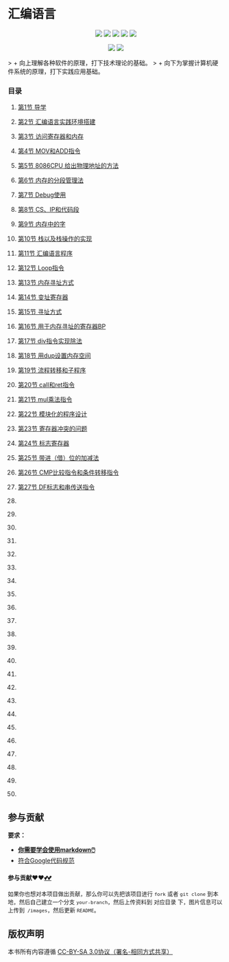 # 汇编语言

<p align='center'>
<a href="https://www.linkedin.cn/injobs/in/xiongxinwei-xiong-7606a0227" target="_blank"><img src="https://img.shields.io/badge/linkedin-xiongxinwei-yellowgreen?logo=linkedin"></a>
<a href="https://twitter.com/xxw3293172751" target="_blank"><img src="https://img.shields.io/badge/twitter-%40xxw3293172751-informational?logo=twitter"></a>
<a href="https://www.zhihu.com/people/3293172751" target="_blank"><img src="https://img.shields.io/badge/%E7%9F%A5%E4%B9%8E-%E9%93%BE%E5%AD%A6%E8%80%85%E7%A4%BE%E5%8C%BA-blue?logo=zhihu"></a>
<a href="https://s2.loli.net/2022/07/05/sQHuozItvWg1heA.jpg" target="_blank"><img src="https://img.shields.io/badge/%E5%BE%AE%E4%BF%A1-smile-brightgreen?logo=wechat"></a>
<a href="https://space.bilibili.com/14089380" target="_blank"><img src="https://img.shields.io/badge/b%E7%AB%99-%E6%97%A0%E4%B8%8E%E4%BC%A6%E6%AF%94%E7%9A%84%E5%BE%97%E5%BE%97-red?logo=bilibili"></a>
</p>
<p align='center'>
<a href="https://weibo.com/u/6248930985" target="_blank"><img src="https://img.shields.io/badge/%E5%BE%AE%E5%8D%9A-%E6%97%A0%E4%B8%8E%E4%BC%A6%E6%AF%94%E7%9A%84%E5%BE%97%E5%BE%97-critical?style=social&logo=Sina%20Weibo"></a>
<a href="https://github.com/3293172751" target="_blank"><img src="https://img.shields.io/badge/Github-xiongxinwei-inactive?style=social&logo=github"></a>
</p>
> + 向上理解各种软件的原理，打下技术理论的基础。
> + 向下为掌握计算机硬件系统的原理，打下实践应用基础。

### 目录

1. [第1节 导学](markdown/1.md)

2. [第2节 汇编语言实践环境搭建](markdown/2.md)

3. [第3节 访问寄存器和内存](markdown/3.md)

4. [第4节 MOV和ADD指令](markdown/4.md)

5. [第5节 8086CPU 给出物理地址的方法](markdown/5.md)

6. [第6节 内存的分段管理法](markdown/6.md)

7. [第7节 Debug使用](markdown/7.md)

8. [第8节 CS、IP和代码段](markdown/8.md)

9. [第9节 内存中的字](markdown/9.md)

10. [第10节 栈以及栈操作的实现](markdown/10.md)

11. [第11节 汇编语言程序](markdown/11.md)

12. [第12节 Loop指令](markdown/12.md)

13. [第13节 内存寻址方式](markdown/13.md)

14. [第14节 变址寄存器](markdown/14.md)
15. [第15节 寻址方式](markdown/15.md)
16. [第16节 用于内存寻址的寄存器BP](markdown/16.md)
17. [第17节 div指令实现除法](markdown/17.md)
18. [第18节 用dup设置内存空间](markdown/18.md)
19. [第19节 流程转移和子程序](markdown/19.md)
20. [第20节 call和ret指令](markdown/20.md)
21. [第21节 mul乘法指令](markdown/21.md)
22. [第22节 模块化的程序设计](markdown/22.md)
23. [第23节 寄存器冲突的问题](markdown/23.md)
24. [第24节 标志寄存器](markdown/24.md)
25. [第25节 带进（借）位的加减法](markdown/25.md)
26. [第26节 CMP比较指令和条件转移指令](markdown/26.md)
27. [第27节 DF标志和串传送指令](markdown/27.md)
28. [](markdown/28.md)
29. [](markdown/29.md)
30. [](markdown/30.md)
31. [](markdown/31.md)
32. [](markdown/32.md)
33. [](markdown/33.md)
34. [](markdown/34.md)
35. [](markdown/35.md)
36. [](markdown/36.md)
37. [](markdown/37.md)
38. [](markdown/38.md)
39. [](markdown/39.md)
40. [](markdown/40.md)
41. [](markdown/41.md)
42. [](markdown/42.md)
43. [](markdown/43.md)
44. [](markdown/44.md)
45. [](markdown/45.md)
46. [](markdown/46.md)
47. [](markdown/47.md)
48. [](markdown/48.md)
49. [](markdown/49.md)
50. [](markdown/50.md)





## 参与贡献

**要求：**

+ [**你需要学会使用markdown🖱️**](https://github.com/3293172751/CS_COURSE/blob/master/markdown/README.md)
+ [符合Google代码规范](https://zh-google-styleguide.readthedocs.io/en/latest/google-cpp-styleguide/)

#### 参与贡献❤️❤️[💕💕](https://github.com/3293172751/CS_COURSE/blob/master/Git/git-contributor.md/)

<font size = 2>如果你也想对本项目做出贡献，那么你可以先把该项目进行 `fork` 或者 `git clone` 到本地，然后自己建立一个分支 `your-branch`，然后上传资料到 对应目录 下，图片信息可以上传到` /images`，然后更新 `README`。 </font>



## 版权声明

本书所有内容遵循 [CC-BY-SA 3.0协议（署名-相同方式共享）](http://zh.wikipedia.org/wiki/Wikipedia:CC-by-sa-3.0协议文本)
